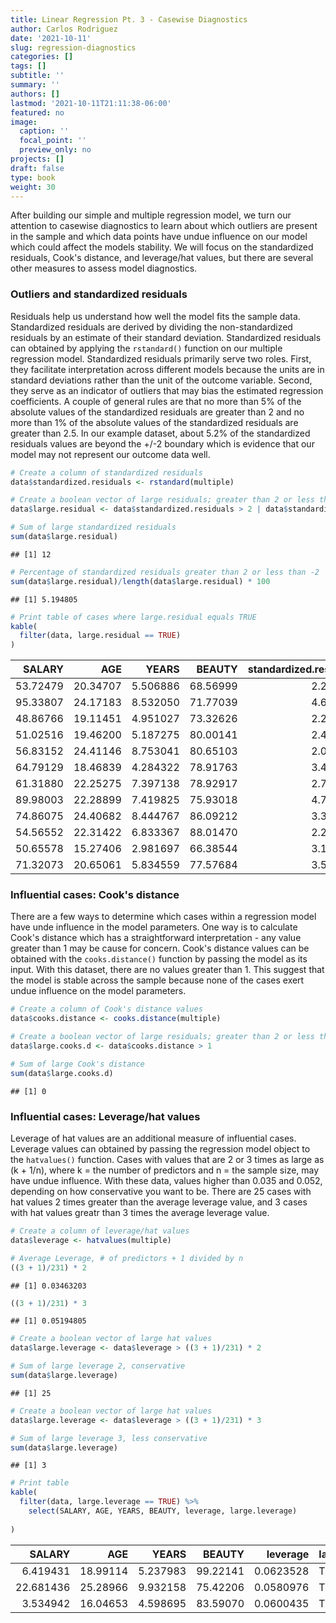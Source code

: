 ```yaml
---
title: Linear Regression Pt. 3 - Casewise Diagnostics
author: Carlos Rodriguez
date: '2021-10-11'
slug: regression-diagnostics
categories: []
tags: []
subtitle: ''
summary: ''
authors: []
lastmod: '2021-10-11T21:11:38-06:00'
featured: no
image:
  caption: ''
  focal_point: ''
  preview_only: no
projects: []
draft: false
type: book
weight: 30
---
```




After building our simple and multiple regression model, we turn our attention to casewise diagnostics to learn about which outliers are present in the sample and which data points have undue influence on our model which could affect the models stability. We will focus on the standardized residuals, Cook's distance, and leverage/hat values, but there are several other measures to assess model diagnostics. 

### Outliers and standardized residuals
Residuals help us understand how well the model fits the sample data. Standardized residuals are derived by dividing the non-standardized residuals by an estimate of their standard deviation. Standardized residuals can obtained by applying the `rstandard()` function on our multiple regression model. Standardized residuals primarily serve two roles. First, they facilitate interpretation across different models because the units are in standard deviations rather than the unit of the outcome variable. Second, they serve as an indicator of outliers that may bias the estimated regression coefficients. A couple of general rules are that no more than 5% of the absolute values of the standardized residuals are greater than 2 and no more than 1% of the absolute values of the standardized residuals are greater than 2.5. In our example dataset, about 5.2% of the standardized residuals values are beyond the +/-2 boundary which is evidence that our model may not represent our outcome data well.

```r
# Create a column of standardized residuals
data$standardized.residuals <- rstandard(multiple)

# Create a boolean vector of large residuals; greater than 2 or less than -2 
data$large.residual <- data$standardized.residuals > 2 | data$standardized.residuals < -2

# Sum of large standardized residuals
sum(data$large.residual)
```

```
## [1] 12
```

```r
# Percentage of standardized residuals greater than 2 or less than -2
sum(data$large.residual)/length(data$large.residual) * 100
```

```
## [1] 5.194805
```

```r
# Print table of cases where large.residual equals TRUE
kable(
  filter(data, large.residual == TRUE)
)
```

<table>
 <thead>
  <tr>
   <th style="text-align:right;"> SALARY </th>
   <th style="text-align:right;"> AGE </th>
   <th style="text-align:right;"> YEARS </th>
   <th style="text-align:right;"> BEAUTY </th>
   <th style="text-align:right;"> standardized.residuals </th>
   <th style="text-align:left;"> large.residual </th>
  </tr>
 </thead>
<tbody>
  <tr>
   <td style="text-align:right;"> 53.72479 </td>
   <td style="text-align:right;"> 20.34707 </td>
   <td style="text-align:right;"> 5.506886 </td>
   <td style="text-align:right;"> 68.56999 </td>
   <td style="text-align:right;"> 2.214829 </td>
   <td style="text-align:left;"> TRUE </td>
  </tr>
  <tr>
   <td style="text-align:right;"> 95.33807 </td>
   <td style="text-align:right;"> 24.17183 </td>
   <td style="text-align:right;"> 8.532050 </td>
   <td style="text-align:right;"> 71.77039 </td>
   <td style="text-align:right;"> 4.696607 </td>
   <td style="text-align:left;"> TRUE </td>
  </tr>
  <tr>
   <td style="text-align:right;"> 48.86766 </td>
   <td style="text-align:right;"> 19.11451 </td>
   <td style="text-align:right;"> 4.951027 </td>
   <td style="text-align:right;"> 73.32626 </td>
   <td style="text-align:right;"> 2.241876 </td>
   <td style="text-align:left;"> TRUE </td>
  </tr>
  <tr>
   <td style="text-align:right;"> 51.02516 </td>
   <td style="text-align:right;"> 19.46200 </td>
   <td style="text-align:right;"> 5.187275 </td>
   <td style="text-align:right;"> 80.00141 </td>
   <td style="text-align:right;"> 2.420635 </td>
   <td style="text-align:left;"> TRUE </td>
  </tr>
  <tr>
   <td style="text-align:right;"> 56.83152 </td>
   <td style="text-align:right;"> 24.41146 </td>
   <td style="text-align:right;"> 8.753041 </td>
   <td style="text-align:right;"> 80.65103 </td>
   <td style="text-align:right;"> 2.099147 </td>
   <td style="text-align:left;"> TRUE </td>
  </tr>
  <tr>
   <td style="text-align:right;"> 64.79129 </td>
   <td style="text-align:right;"> 18.46839 </td>
   <td style="text-align:right;"> 4.284322 </td>
   <td style="text-align:right;"> 78.91763 </td>
   <td style="text-align:right;"> 3.440027 </td>
   <td style="text-align:left;"> TRUE </td>
  </tr>
  <tr>
   <td style="text-align:right;"> 61.31880 </td>
   <td style="text-align:right;"> 22.25275 </td>
   <td style="text-align:right;"> 7.397138 </td>
   <td style="text-align:right;"> 78.92917 </td>
   <td style="text-align:right;"> 2.778123 </td>
   <td style="text-align:left;"> TRUE </td>
  </tr>
  <tr>
   <td style="text-align:right;"> 89.98003 </td>
   <td style="text-align:right;"> 22.28899 </td>
   <td style="text-align:right;"> 7.419825 </td>
   <td style="text-align:right;"> 75.93018 </td>
   <td style="text-align:right;"> 4.717284 </td>
   <td style="text-align:left;"> TRUE </td>
  </tr>
  <tr>
   <td style="text-align:right;"> 74.86075 </td>
   <td style="text-align:right;"> 24.40682 </td>
   <td style="text-align:right;"> 8.444767 </td>
   <td style="text-align:right;"> 86.09212 </td>
   <td style="text-align:right;"> 3.319137 </td>
   <td style="text-align:left;"> TRUE </td>
  </tr>
  <tr>
   <td style="text-align:right;"> 54.56552 </td>
   <td style="text-align:right;"> 22.31422 </td>
   <td style="text-align:right;"> 6.833367 </td>
   <td style="text-align:right;"> 88.01470 </td>
   <td style="text-align:right;"> 2.200115 </td>
   <td style="text-align:left;"> TRUE </td>
  </tr>
  <tr>
   <td style="text-align:right;"> 50.65578 </td>
   <td style="text-align:right;"> 15.27406 </td>
   <td style="text-align:right;"> 2.981697 </td>
   <td style="text-align:right;"> 66.38544 </td>
   <td style="text-align:right;"> 3.177863 </td>
   <td style="text-align:left;"> TRUE </td>
  </tr>
  <tr>
   <td style="text-align:right;"> 71.32073 </td>
   <td style="text-align:right;"> 20.65061 </td>
   <td style="text-align:right;"> 5.834559 </td>
   <td style="text-align:right;"> 77.57684 </td>
   <td style="text-align:right;"> 3.531357 </td>
   <td style="text-align:left;"> TRUE </td>
  </tr>
</tbody>
</table>

### Influential cases: Cook's distance
There are a few ways to determine which cases within a regression model have unde influence in the model parameters. One way is to calculate Cook's distance which has a straightforward interpretation - any value greater than 1 may be cause for concern. Cook's distance values can be obtained with the `cooks.distance()` function by passing the model as its input. With this dataset, there are no values greater than 1. This suggest that the model is stable across the sample because none of the cases exert undue influence on the model parameters.

```r
# Create a column of Cook's distance values
data$cooks.distance <- cooks.distance(multiple)

# Create a boolean vector of large residuals; greater than 2 or less than -2 
data$large.cooks.d <- data$cooks.distance > 1

# Sum of large Cook's distance
sum(data$large.cooks.d)
```

```
## [1] 0
```

### Influential cases: Leverage/hat values
Leverage of hat values are an additional measure of influential cases. Leverage values can obtained by passing the regression model object to the `hatvalues()` function. Cases with values that are 2 or 3 times as large as (k + 1/n), where k = the number of predictors and n = the sample size, may have undue influence. With these data, values higher than 0.035 and 0.052, depending on how conservative you want to be. There are 25 cases with hat values 2 times greater than the average leverage value, and 3 cases with hat values greatr than 3 times the average leverage value.

```r
# Create a column of leverage/hat values
data$leverage <- hatvalues(multiple)

# Average Leverage, # of predictors + 1 divided by n
((3 + 1)/231) * 2
```

```
## [1] 0.03463203
```

```r
((3 + 1)/231) * 3
```

```
## [1] 0.05194805
```

```r
# Create a boolean vector of large hat values
data$large.leverage <- data$leverage > ((3 + 1)/231) * 2

# Sum of large leverage 2, conservative
sum(data$large.leverage)
```

```
## [1] 25
```

```r
# Create a boolean vector of large hat values
data$large.leverage <- data$leverage > ((3 + 1)/231) * 3

# Sum of large leverage 3, less conservative
sum(data$large.leverage)
```

```
## [1] 3
```

```r
# Print table
kable(
  filter(data, large.leverage == TRUE) %>%
    select(SALARY, AGE, YEARS, BEAUTY, leverage, large.leverage)
  
)
```

<table>
 <thead>
  <tr>
   <th style="text-align:right;"> SALARY </th>
   <th style="text-align:right;"> AGE </th>
   <th style="text-align:right;"> YEARS </th>
   <th style="text-align:right;"> BEAUTY </th>
   <th style="text-align:right;"> leverage </th>
   <th style="text-align:left;"> large.leverage </th>
  </tr>
 </thead>
<tbody>
  <tr>
   <td style="text-align:right;"> 6.419431 </td>
   <td style="text-align:right;"> 18.99114 </td>
   <td style="text-align:right;"> 5.237983 </td>
   <td style="text-align:right;"> 99.22141 </td>
   <td style="text-align:right;"> 0.0623528 </td>
   <td style="text-align:left;"> TRUE </td>
  </tr>
  <tr>
   <td style="text-align:right;"> 22.681436 </td>
   <td style="text-align:right;"> 25.28966 </td>
   <td style="text-align:right;"> 9.932158 </td>
   <td style="text-align:right;"> 75.42206 </td>
   <td style="text-align:right;"> 0.0580976 </td>
   <td style="text-align:left;"> TRUE </td>
  </tr>
  <tr>
   <td style="text-align:right;"> 3.534942 </td>
   <td style="text-align:right;"> 16.04653 </td>
   <td style="text-align:right;"> 4.598695 </td>
   <td style="text-align:right;"> 83.59070 </td>
   <td style="text-align:right;"> 0.0600435 </td>
   <td style="text-align:left;"> TRUE </td>
  </tr>
</tbody>
</table>

<!-- ### Diagnostics -->
<!-- ```{r, include = FALSE} -->
<!-- data$residuals <- resid(multiple) -->
<!-- data$standardized.residuals <- rstandard(multiple) -->
<!-- data$studentized.residuals <- rstudent(multiple) -->
<!-- data$cooks.distance <- cooks.distance(multiple) -->
<!-- data$dfbeta <- dfbeta(multiple) -->
<!-- data$dffits <- dffits(multiple) -->
<!-- data$leverage <- hatvalues(multiple) -->
<!-- data$covariance.ratios <- covratio(multiple) -->
<!-- data$fitted <- multiple$fitted.values -->
<!-- ``` -->
<!-- ```{r} -->
<!-- ``` -->


<!-- ### Covariance ratios -->
<!-- Several values are below the bottom boundary, below .948 and above 1.052. There are many values here that are well below this lower bound. But the cooks distance for these values is OK.  -->
<!-- CVR > 1 + (3 * (k+1)/n) -->
<!-- CVR < 1 - (3 * (k+1)/n) -->

<!-- `* Calculate the lower and upper bound limits of the covariance ratio. Values outside of the bounds could be problematic.` -->
